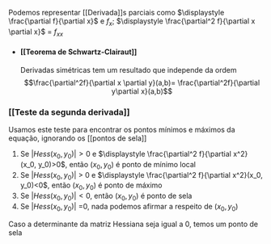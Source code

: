Podemos representar [[Derivada]]s parciais como $\displaystyle \frac{\partial f}{\partial x}$ e $\displaystyle f_x$; $\displaystyle \frac{\partial^2 f}{\partial x \partial x}$ = $\displaystyle f_{xx}$ 
- #### [[Teorema de Schwartz-Clairaut]]
	Derivadas simétricas tem um resultado que independe da ordem
	$$\frac{\partial^2f}{\partial x \partial y}(a,b)= \frac{\partial^2f}{\partial y\partial x}(a,b)$$
### [[Teste da segunda derivada]]
Usamos este teste para encontrar os pontos mínimos e máximos da equação, ignorando os [[pontos de sela]]

1. Se $\displaystyle |Hess(x_0, y_0)|>0$ e $\displaystyle \frac{\partial^2 f}{\partial x^2}(x_0, y_0)>0$, então ($x_0,y_0$) é ponto de mínimo local
2. Se $\displaystyle |Hess(x_0, y_0)|$ > 0 e $\displaystyle \frac{\partial^2 f}{\partial x^2}(x_0, y_0)<0$, então ($x_0, y_0$) é ponto de máximo 
3. Se $\displaystyle |Hess(x_0, y_0)|<0$, então $(x_0, y_0)$ é ponto de sela
4. Se $\displaystyle |Hess(x_0, y_0)|$ =0, nada podemos afirmar a respeito de $(x_0, y_0)$

Caso a  determinante da matriz Hessiana seja igual a 0, temos um ponto de sela